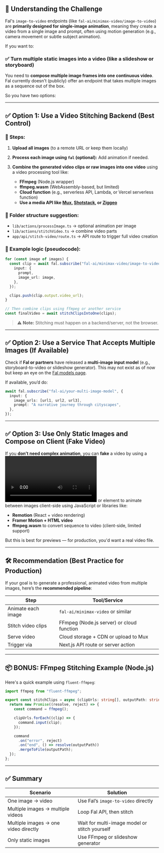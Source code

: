 ## 🧠 Understanding the Challenge

Fal's `image-to-video` endpoints (like `fal-ai/minimax-video/image-to-video`) are **primarily designed for single-image animation**, meaning they create a video from a single image and prompt, often using motion generation (e.g., camera movement or subtle subject animation).

If you want to:

### ✅ Turn multiple static images into a video (like a slideshow or storyboard)

You need to **compose multiple image frames into one continuous video**. Fal currently doesn't (publicly) offer an endpoint that takes multiple images as a sequence out of the box.

So you have two options:

---

## ✅ Option 1: Use a Video Stitching Backend (Best Control)

### 🔧 Steps:

1. **Upload all images** (to a remote URL or keep them locally)
2. **Process each image using `fal` (optional):** Add animation if needed.
3. **Combine the generated video clips or raw images into one video** using a video processing tool like:

   - **FFmpeg** (Node.js wrapper)
   - **ffmpeg.wasm** (WebAssembly-based, but limited)
   - **Cloud function** (e.g., serverless API, Lambda, or Vercel serverless function)
   - **Use a media API like [Mux](https://mux.com), [Shotstack](https://shotstack.io), or [Ziggeo](https://ziggeo.com)**

### 📁 Folder structure suggestion:

- `lib/actions/processImage.ts` → optional animation per image
- `lib/actions/stitchVideo.ts` → combine video parts
- `app/api/stitch-video/route.ts` → API route to trigger full video creation

### 🧪 Example logic (pseudocode):

```ts
for (const image of images) {
  const clip = await fal.subscribe("fal-ai/minimax-video/image-to-video", {
    input: {
      prompt,
      image_url: image,
    },
  });

  clips.push(clip.output.video_url);
}

// Then combine clips using ffmpeg or another service
const finalVideo = await stitchClipsIntoOne(clips);
```

> ⚠️ **Note:** Stitching must happen on a backend/server, not the browser.

---

## ✅ Option 2: Use a Service That Accepts Multiple Images (If Available)

Check if **Fal or partners** have released a **multi-image input model** (e.g., storyboard-to-video or slideshow generator). This may not exist as of now but keep an eye on the [Fal models page](https://fal.ai/models).

If available, you’d do:

```ts
await fal.subscribe("fal-ai/your-multi-image-model", {
  input: {
    image_urls: [url1, url2, url3],
    prompt: "A narrative journey through cityscapes",
  },
});
```

---

## ✅ Option 3: Use Only Static Images and Compose on Client (Fake Video)

If you **don’t need complex animation**, you can **fake** a video by using a **<video>** or **<canvas>** element to animate between images client-side using JavaScript or libraries like:

- **Remotion** (React + video rendering)
- **Framer Motion + HTML video**
- **ffmpeg.wasm** to convert sequence to video (client-side, limited support)

But this is best for previews — for production, you'd want a real video file.

---

## 🛠️ Recommendation (Best Practice for Production)

If your goal is to generate a professional, animated video from multiple images, here’s the **recommended pipeline**:

| Step               | Tool/Service                              |
| ------------------ | ----------------------------------------- |
| Animate each image | `fal-ai/minimax-video` or similar         |
| Stitch video clips | FFmpeg (Node.js server) or cloud function |
| Serve video        | Cloud storage + CDN or upload to Mux      |
| Trigger via        | Next.js API route or server action        |

---

## 📦 BONUS: FFmpeg Stitching Example (Node.js)

Here's a quick example using `fluent-ffmpeg`:

```ts
import ffmpeg from "fluent-ffmpeg";

export const stitchClips = async (clipUrls: string[], outputPath: string) => {
  return new Promise((resolve, reject) => {
    const command = ffmpeg();

    clipUrls.forEach((clip) => {
      command.input(clip);
    });

    command
      .on("error", reject)
      .on("end", () => resolve(outputPath))
      .mergeToFile(outputPath);
  });
};
```

---

## ✅ Summary

| Scenario                             | Solution                                      |
| ------------------------------------ | --------------------------------------------- |
| One image → video                    | Use Fal’s `image-to-video` directly           |
| Multiple images → multiple videos    | Loop Fal API, then stitch                     |
| Multiple images → one video directly | Wait for multi-image model or stitch yourself |
| Only static images                   | Use FFmpeg or slideshow generator             |
